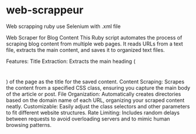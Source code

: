 # web-scrappeur
Web scrapping ruby use Selenium with .xml file

Web Scraper for Blog Content
This Ruby script automates the process of scraping blog content from multiple web pages. It reads URLs from a text file, extracts the main content, and saves it to organized text files.

Features:
Title Extraction: Extracts the main heading (<h1></h1>) of the page as the title for the saved content.
Content Scraping: Scrapes the content from a specified CSS class, ensuring you capture the main body of the article or post.
File Organization: Automatically creates directories based on the domain name of each URL, organizing your scraped content neatly.
Customizable: Easily adjust the class selectors and other parameters to fit different website structures.
Rate Limiting: Includes random delays between requests to avoid overloading servers and to mimic human browsing patterns.
